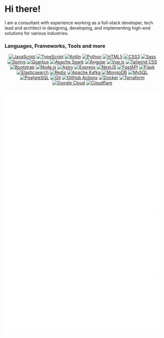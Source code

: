 # Hi there!

I am a consultant with experience working as a full-stack developer, tech lead and architect in designing, developing, and implementing high-end solutions for various industries.

### Languages, Frameworks, Tools and more

<p align="center">
<!-- SKILLS:START --><a href="https://developer.mozilla.org/docs/Web/JavaScript" target="_blank" rel="noreferrer"><img src="https://cdn.jsdelivr.net/gh/devicons/devicon@latest/icons/javascript/javascript-original.svg" width="36" height="36" alt="JavaScript" referrerpolicy="no-referrer" loading="lazy"/></a>
<a href="https://www.typescriptlang.org/" target="_blank" rel="noreferrer"><img src="https://cdn.jsdelivr.net/gh/devicons/devicon@latest/icons/typescript/typescript-original.svg" width="36" height="36" alt="TypeScript" referrerpolicy="no-referrer" loading="lazy"/></a>
<a href="https://kotlinlang.org/" target="_blank" rel="noreferrer"><img src="https://cdn.jsdelivr.net/gh/devicons/devicon@latest/icons/kotlin/kotlin-original.svg" width="36" height="36" alt="Kotlin" referrerpolicy="no-referrer" loading="lazy"/></a>
<a href="https://www.python.org/" target="_blank" rel="noreferrer"><img src="https://cdn.jsdelivr.net/gh/devicons/devicon@latest/icons/python/python-original.svg" width="36" height="36" alt="Python" referrerpolicy="no-referrer" loading="lazy"/></a>
<a href="https://developer.mozilla.org/docs/Glossary/HTML5" target="_blank" rel="noreferrer"><img src="https://cdn.jsdelivr.net/gh/devicons/devicon@latest/icons/html5/html5-original.svg" width="36" height="36" alt="HTML5" referrerpolicy="no-referrer" loading="lazy"/></a>
<a href="https://www.w3.org/TR/CSS/" target="_blank" rel="noreferrer"><img src="https://cdn.jsdelivr.net/gh/devicons/devicon@latest/icons/css3/css3-original.svg" width="36" height="36" alt="CSS3" referrerpolicy="no-referrer" loading="lazy"/></a>
<a href="https://sass-lang.com/" target="_blank" rel="noreferrer"><img src="https://cdn.jsdelivr.net/gh/devicons/devicon@latest/icons/sass/sass-original.svg" width="36" height="36" alt="Sass" referrerpolicy="no-referrer" loading="lazy"/></a>
<a href="https://spring.io/" target="_blank" rel="noreferrer"><img src="https://cdn.jsdelivr.net/gh/devicons/devicon@latest/icons/spring/spring-original.svg" width="36" height="36" alt="Spring" referrerpolicy="no-referrer" loading="lazy"/></a>
<a href="https://quarkus.io/" target="_blank" rel="noreferrer"><img src="https://cdn.jsdelivr.net/gh/devicons/devicon@latest/icons/quarkus/quarkus-original.svg" width="36" height="36" alt="Quarkus" referrerpolicy="no-referrer" loading="lazy"/></a>
<a href="https://spark.apache.org/" target="_blank" rel="noreferrer"><img src="https://cdn.jsdelivr.net/gh/devicons/devicon@latest/icons/apachespark/apachespark-original.svg" width="36" height="36" alt="Apache Spark" referrerpolicy="no-referrer" loading="lazy"/></a>
<a href="https://angular.io/" target="_blank" rel="noreferrer"><img src="https://cdn.jsdelivr.net/gh/devicons/devicon@latest/icons/angular/angular-original.svg" width="36" height="36" alt="Angular" referrerpolicy="no-referrer" loading="lazy"/></a>
<a href="https://vuejs.org/" target="_blank" rel="noreferrer"><img src="https://cdn.jsdelivr.net/gh/devicons/devicon@latest/icons/vuejs/vuejs-original.svg" width="36" height="36" alt="Vue.js" referrerpolicy="no-referrer" loading="lazy"/></a>
<a href="https://tailwindcss.com/" target="_blank" rel="noreferrer"><img src="https://cdn.jsdelivr.net/gh/devicons/devicon@latest/icons/tailwindcss/tailwindcss-original.svg" width="36" height="36" alt="Tailwind CSS" referrerpolicy="no-referrer" loading="lazy"/></a>
<a href="https://getbootstrap.com/" target="_blank" rel="noreferrer"><img src="https://cdn.jsdelivr.net/gh/devicons/devicon@latest/icons/bootstrap/bootstrap-original.svg" width="36" height="36" alt="Bootstrap" referrerpolicy="no-referrer" loading="lazy"/></a>
<a href="https://nodejs.org/" target="_blank" rel="noreferrer"><img src="https://cdn.jsdelivr.net/gh/devicons/devicon@latest/icons/nodejs/nodejs-original.svg" width="36" height="36" alt="Node.js" referrerpolicy="no-referrer" loading="lazy"/></a>
<a href="https://astro.build/" target="_blank" rel="noreferrer"><img src="https://cdn.jsdelivr.net/gh/devicons/devicon@latest/icons/astro/astro-original.svg" width="36" height="36" alt="Astro" referrerpolicy="no-referrer" loading="lazy"/></a>
<a href="https://expressjs.com/" target="_blank" rel="noreferrer"><img src="https://cdn.jsdelivr.net/gh/devicons/devicon@latest/icons/express/express-original.svg" width="36" height="36" alt="Express" referrerpolicy="no-referrer" loading="lazy"/></a>
<a href="https://nestjs.com/" target="_blank" rel="noreferrer"><img src="https://cdn.jsdelivr.net/gh/devicons/devicon@latest/icons/nestjs/nestjs-original.svg" width="36" height="36" alt="NestJS" referrerpolicy="no-referrer" loading="lazy"/></a>
<a href="https://fastapi.tiangolo.com/" target="_blank" rel="noreferrer"><img src="https://cdn.jsdelivr.net/gh/devicons/devicon@latest/icons/fastapi/fastapi-original.svg" width="36" height="36" alt="FastAPI" referrerpolicy="no-referrer" loading="lazy"/></a>
<a href="https://flask.palletsprojects.com/" target="_blank" rel="noreferrer"><img src="https://cdn.jsdelivr.net/gh/devicons/devicon@latest/icons/flask/flask-original.svg" width="36" height="36" alt="Flask" referrerpolicy="no-referrer" loading="lazy"/></a>
<a href="https://www.elastic.co/elasticsearch" target="_blank" rel="noreferrer"><img src="https://cdn.jsdelivr.net/gh/devicons/devicon@latest/icons/elasticsearch/elasticsearch-original.svg" width="36" height="36" alt="Elasticsearch" referrerpolicy="no-referrer" loading="lazy"/></a>
<a href="https://redis.io/" target="_blank" rel="noreferrer"><img src="https://cdn.jsdelivr.net/gh/devicons/devicon@latest/icons/redis/redis-original.svg" width="36" height="36" alt="Redis" referrerpolicy="no-referrer" loading="lazy"/></a>
<a href="https://kafka.apache.org/" target="_blank" rel="noreferrer"><img src="https://cdn.jsdelivr.net/gh/devicons/devicon@latest/icons/apachekafka/apachekafka-original.svg" width="36" height="36" alt="Apache Kafka" referrerpolicy="no-referrer" loading="lazy"/></a>
<a href="https://www.mongodb.com/" target="_blank" rel="noreferrer"><img src="https://cdn.jsdelivr.net/gh/devicons/devicon@latest/icons/mongodb/mongodb-original.svg" width="36" height="36" alt="MongoDB" referrerpolicy="no-referrer" loading="lazy"/></a>
<a href="https://www.mysql.com/" target="_blank" rel="noreferrer"><img src="https://cdn.jsdelivr.net/gh/devicons/devicon@latest/icons/mysql/mysql-original.svg" width="36" height="36" alt="MySQL" referrerpolicy="no-referrer" loading="lazy"/></a>
<a href="https://www.postgresql.org/" target="_blank" rel="noreferrer"><img src="https://cdn.jsdelivr.net/gh/devicons/devicon@latest/icons/postgresql/postgresql-original.svg" width="36" height="36" alt="PostgreSQL" referrerpolicy="no-referrer" loading="lazy"/></a>
<a href="https://git-scm.com/" target="_blank" rel="noreferrer"><img src="https://cdn.jsdelivr.net/gh/devicons/devicon@latest/icons/git/git-original.svg" width="36" height="36" alt="Git" referrerpolicy="no-referrer" loading="lazy"/></a>
<a href="https://docs.github.com/actions" target="_blank" rel="noreferrer"><img src="https://cdn.jsdelivr.net/gh/devicons/devicon@latest/icons/githubactions/githubactions-original.svg" width="36" height="36" alt="GitHub Actions" referrerpolicy="no-referrer" loading="lazy"/></a>
<a href="https://www.docker.com/" target="_blank" rel="noreferrer"><img src="https://cdn.jsdelivr.net/gh/devicons/devicon@latest/icons/docker/docker-original.svg" width="36" height="36" alt="Docker" referrerpolicy="no-referrer" loading="lazy"/></a>
<a href="https://www.terraform.io/" target="_blank" rel="noreferrer"><img src="https://cdn.jsdelivr.net/gh/devicons/devicon@latest/icons/terraform/terraform-original.svg" width="36" height="36" alt="Terraform" referrerpolicy="no-referrer" loading="lazy"/></a>
<a href="https://cloud.google.com/" target="_blank" rel="noreferrer"><img src="https://cdn.jsdelivr.net/gh/devicons/devicon@latest/icons/googlecloud/googlecloud-original.svg" width="36" height="36" alt="Google Cloud" referrerpolicy="no-referrer" loading="lazy"/></a>
<a href="https://cloudflare.com/" target="_blank" rel="noreferrer"><img src="https://cdn.jsdelivr.net/gh/devicons/devicon@latest/icons/cloudflare/cloudflare-original.svg" width="36" height="36" alt="Cloudflare" referrerpolicy="no-referrer" loading="lazy"/></a><!-- SKILLS:END -->
</p>

<div align="center">

<!--
https://github.community/t/support-theme-context-for-images-in-light-vs-dark-mode/147981/84
-->
<a href="https://github.com/boidolr/github-stats#gh-dark-mode-only">
<img src="https://raw.githubusercontent.com/boidolr/github-stats/gh-pages/generated/overview-dark.svg#gh-dark-mode-only" />
<img src="https://raw.githubusercontent.com/boidolr/github-stats/gh-pages/generated/languages-dark.svg#gh-dark-mode-only" />
</a>
<a href="https://github.com/boidolr/github-stats#gh-light-mode-only">
<img src="https://raw.githubusercontent.com/boidolr/github-stats/gh-pages/generated/overview-light.svg#gh-light-mode-only" />
<img src="https://raw.githubusercontent.com/boidolr/github-stats/gh-pages/generated/languages-light.svg#gh-light-mode-only" />
</a>

</div>
